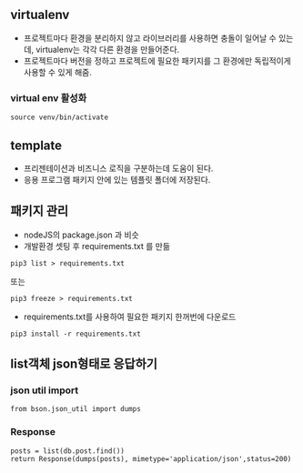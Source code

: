 ## virtualenv
- 프로젝트마다 환경을 분리하지 않고 라이브러리를 사용하면 충돌이 일어날 수 있는데, virtualenv는 각각 다른 환경을 만들어준다.
- 프로젝트마다 버전을 정하고 프로젝트에 필요한 패키지를 그 환경에만 독립적이게 사용할 수 있게 해줌.
### virtual env 활성화
```
source venv/bin/activate
```

## template
- 프리젠테이션과 비즈니스 로직을 구분하는데 도움이 된다.
- 응용 프로그램 패키지 안에 있는 템플릿 폴더에 저장된다.

## 패키지 관리 
- nodeJS의 package.json 과 비슷
- 개발환경 셋팅 후 requirements.txt 를 만듦
```
pip3 list > requirements.txt
```
또는
```
pip3 freeze > requirements.txt
```
- requirements.txt를 사용하여 필요한 패키지 한꺼번에 다운로드
```
pip3 install -r requirements.txt
```

## list객체 json형태로 응답하기
### json util import
```
from bson.json_util import dumps
```
### Response
```
posts = list(db.post.find())
return Response(dumps(posts), mimetype='application/json',status=200)
```
